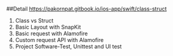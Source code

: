##Detail
https://pakornpat.gitbook.io/ios-app/swift/class-struct
1. Class vs Struct
2. Basic Layout with SnapKit
3. Basic request with Alamofire
4. Custom request API with Alamofire
5. Project Software-Test, Unittest and UI test

